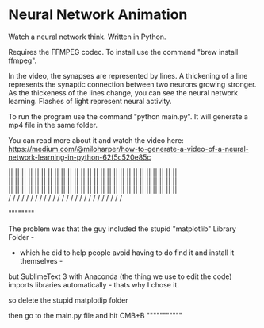 # Neural Network Animation
Watch a neural network think. Written in Python.

Requires the FFMPEG codec. To install use the command "brew install ffmpeg".

In the video, the synapses are represented by lines. A thickening of a line represents the synaptic connection between
two neurons growing stronger. As the thickeness of the lines change, you can see the neural network learning. Flashes of
light represent neural activity.

To run the program use the command "python main.py". It will generate a mp4 file in the same folder.

You can read more about it and watch the video here:
https://medium.com/@miloharper/how-to-generate-a-video-of-a-neural-network-learning-in-python-62f5c520e85c



||  ||  ||  ||  ||  ||  ||  ||  ||  ||  ||  ||  ||  ||  ||  ||  ||  ||  ||  ||  ||  ||  ||  ||  ||  ||  
||  ||  ||  ||  ||  ||  ||  ||  ||  ||  ||  ||  ||  ||  ||  ||  ||  ||  ||  ||  ||  ||  ||  ||  ||  ||  
||  ||  ||  ||  ||  ||  ||  ||  ||  ||  ||  ||  ||  ||  ||  ||  ||  ||  ||  ||  ||  ||  ||  ||  ||  ||  
\/  \/  \/  \/  \/  \/  \/  \/  \/  \/  \/  \/  \/  \/  \/  \/  \/  \/  \/  \/  \/  \/  \/  \/  \/  \/  

""""""""

The problem was that the guy included the stupid "matplotlib" Library Folder - 

- which he did to help people avoid having to do find it and install it themselves -

but SublimeText 3 with Anaconda (the thing we use to edit the code) imports libraries automatically - thats why I chose it.

so delete the stupid matplotlip folder 

then go to the main.py file and hit CMB+B
"""""""""""